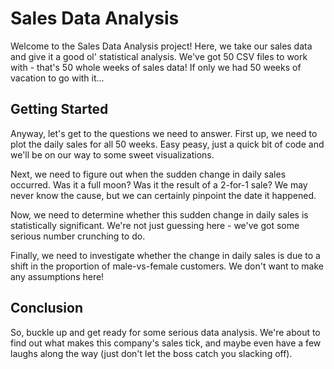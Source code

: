 # Sales Data Analysis

Welcome to the Sales Data Analysis project! Here, we take our sales data and give it a good ol' statistical analysis. We've got 50 CSV files to work with - that's 50 whole weeks of sales data! If only we had 50 weeks of vacation to go with it...

## Getting Started
Anyway, let's get to the questions we need to answer. First up, we need to plot the daily sales for all 50 weeks. Easy peasy, just a quick bit of code and we'll be on our way to some sweet visualizations.

Next, we need to figure out when the sudden change in daily sales occurred. Was it a full moon? Was it the result of a 2-for-1 sale? We may never know the cause, but we can certainly pinpoint the date it happened.

Now, we need to determine whether this sudden change in daily sales is statistically significant. We're not just guessing here - we've got some serious number crunching to do.

Finally, we need to investigate whether the change in daily sales is due to a shift in the proportion of male-vs-female customers. We don't want to make any assumptions here!

## Conclusion
So, buckle up and get ready for some serious data analysis. We're about to find out what makes this company's sales tick, and maybe even have a few laughs along the way (just don't let the boss catch you slacking off).
